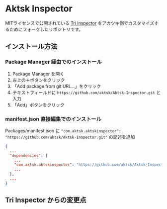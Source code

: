 # Aktsk Inspector 

MITライセンスで公開されている [Tri Inspector](https://github.com/codewriter-packages/Tri-Inspector) をアカツキ側でカスタマイズするためにフォークしたリポジトリです。

## インストール方法

### Package Manager 経由でのインストール

1. Package Manager を開く
2. 左上の＋ボタンをクリック
3. 「Add package from git URL...」をクリック
4. テキストフィールドに `https://github.com/aktsk/Aktsk-Inspector.git` と入力
5. 「Add」ボタンをクリック

### manifest.json 直接編集でのインストール

Packages/manifest.json に `"com.aktsk.aktskinspector": "https://github.com/aktsk/Aktsk-Inspector.git"` の記述を追加

```manifest.json
{
  ...
  "dependencies": {
    ...
    "com.aktsk.aktskinspector": "https://github.com/aktsk/Aktsk-Inspector.git",
    ...
  },
  ...
}
```

## Tri Inspector からの変更点
